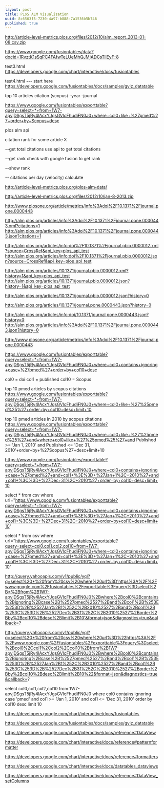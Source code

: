 ```yaml
--- 
layout: post
title: PLoS ALM Visualization
uuid: 8c6563f5-7230-4a97-b888-7a1536b5b746
published: true
---
```



http://article-level-metrics.plos.org/files/2012/10/alm_report_2013-01-08.csv.zip


https://www.google.com/fusiontables/data?docid=1RvztK1sSqPC4FAfwTeLUeMhQJMjADCsTllEyF-8


test3.html
https://developers.google.com/chart/interactive/docs/fusiontables


test4.html --- start here
https://developers.google.com/fusiontables/docs/samples/gviz_datatable




top 10 articles
citation (scopus)
-year
-journal


https://www.google.com/fusiontables/exporttable?query=select+*+from+1W7-apvjDSgsT5jRy4lAcxYJgsGVIcFhudiFN0J0+where+col0+like+%27pmed%27+order+by+Scopus+desc







plos alm api

citation rank for some article X

--get total citations
use api to get total citations


--get rank
check with google fusion to get rank

--show rank

-- citations per day (velocity)
calculate







http://article-level-metrics.plos.org/plos-alm-data/


http://article-level-metrics.plos.org/files/2012/10/jan-8-2013.zip



http://www.plosone.org/article/metrics/info%3Adoi%2F10.1371%2Fjournal.pone.0000443

http://alm.plos.org/articles/info%3Adoi%2F10.1371%2Fjournal.pone.0000443.xml?citations=1
http://alm.plos.org/articles/info%3Adoi%2F10.1371%2Fjournal.pone.0000443.json?citations=1

http://alm.plos.org/articles/info:doi%2F10.1371%2Fjournal.pbio.0000012.xml?source=CrossRef&api_key=plos_api_test
http://alm.plos.org/articles/info:doi%2F10.1371%2Fjournal.pbio.0000012.json?source=CrossRef&api_key=plos_api_test

http://alm.plos.org/articles/10.1371/journal.pbio.0000012.xml?history=1&api_key=plos_api_test
http://alm.plos.org/articles/10.1371/journal.pbio.0000012.json?history=1&api_key=plos_api_test

http://alm.plos.org/articles/10.1371/journal.pbio.0000012.json?history=0


http://alm.plos.org/articles/10.1371/journal.pone.0000443.json?history=0

http://alm.plos.org/articles/info:doi/10.1371/journal.pone.0000443.json?history=0
http://alm.plos.org/articles/info%3Adoi%2F10.1371%2Fjournal.pone.0000443.json?history=0






http://www.plosone.org/article/metrics/info%3Adoi%2F10.1371%2Fjournal.pone.0000443




https://www.google.com/fusiontables/exporttable?query=select+*+from+1W7-apvjDSgsT5jRy4lAcxYJgsGVIcFhudiFN0J0+where+col0+contains+ignoring+case+%27pmed%27+order+by+col10+desc




col0 = doi
col1 = published
col10 = Scopus


top 10 pmed articles by scopus citations
https://www.google.com/fusiontables/exporttable?query=select+*+from+1W7-apvjDSgsT5jRy4lAcxYJgsGVIcFhudiFN0J0+where+col0+like+%27%25pmed%25%27+order+by+col10+desc+limit+10

top 10 pmed articles in 2010 by scopus citations
https://www.google.com/fusiontables/exporttable?query=select+*+from+1W7-apvjDSgsT5jRy4lAcxYJgsGVIcFhudiFN0J0+where+col0+like+%27%25pmed%25%27+and+where+col0+like+%27%25pmed%25%27+and Published >= 'Jan 1, 2010' and Published <= 'Dec 31, 2010'+order+by+%27Scopus%27+desc+limit+10


https://www.google.com/fusiontables/exporttable?query=select+*+from+1W7-apvjDSgsT5jRy4lAcxYJgsGVIcFhudiFN0J0+where+col0+contains+ignoring+case+%27pmed%27+and+col1+%3E%3D+%27Jan+1%2C+2010%27+and+col1+%3C%3D+%27Dec+31%2C+2010%27+order+by+col10+desc+limit+10


select * from csv where url="https://www.google.com/fusiontables/exporttable?query=select+*+from+1W7-apvjDSgsT5jRy4lAcxYJgsGVIcFhudiFN0J0+where+col0+contains+ignoring+case+%27pmed%27+and+col1+%3E%3D+%27Jan+1%2C+2010%27+and+col1+%3C%3D+%27Dec+31%2C+2010%27+order+by+col10+desc+limit+10"

select * from csv where url="https://www.google.com/fusiontables/exporttable?query=select+col0,col1,col2,col10+from+1W7-apvjDSgsT5jRy4lAcxYJgsGVIcFhudiFN0J0+where+col0+contains+ignoring+case+%27pmed%27+and+col1+%3E%3D+%27Jan+1%2C+2010%27+and+col1+%3C%3D+%27Dec+31%2C+2010%27+order+by+col10+desc+limit+10"


http://query.yahooapis.com/v1/public/yql?q=select%20*%20from%20csv%20where%20url%3D'https%3A%2F%2Fwww.google.com%2Ffusiontables%2Fexporttable%3Fquery%3Dselect%2B*%2Bfrom%2B1W7-apvjDSgsT5jRy4lAcxYJgsGVIcFhudiFN0J0%2Bwhere%2Bcol0%2Bcontains%2Bignoring%2Bcase%2B%2527pmed%2527%2Band%2Bcol1%2B%253E%253D%2B%2527Jan%2B1%252C%2B2010%2527%2Band%2Bcol1%2B%253C%253D%2B%2527Dec%2B31%252C%2B2010%2527%2Border%2Bby%2Bcol10%2Bdesc%2Blimit%2B10'&format=json&diagnostics=true&callback=?

http://query.yahooapis.com/v1/public/yql?q=select%20*%20from%20csv%20where%20url%3D%22https%3A%2F%2Fwww.google.com%2Ffusiontables%2Fexporttable%3Fquery%3Dselect%2Bcol0%2Ccol1%2Ccol2%2Ccol10%2Bfrom%2B1W7-apvjDSgsT5jRy4lAcxYJgsGVIcFhudiFN0J0%2Bwhere%2Bcol0%2Bcontains%2Bignoring%2Bcase%2B%2527pmed%2527%2Band%2Bcol1%2B%253E%253D%2B%2527Jan%2B1%252C%2B2010%2527%2Band%2Bcol1%2B%253C%253D%2B%2527Dec%2B31%252C%2B2010%2527%2Border%2Bby%2Bcol10%2Bdesc%2Blimit%2B10%22&format=json&diagnostics=true&callback=?




select col0,col1,col2,col10 from 1W7-apvjDSgsT5jRy4lAcxYJgsGVIcFhudiFN0J0 where col0 contains ignoring case 'pmed' and col1 >= 'Jan 1, 2010' and col1 <= 'Dec 31, 2010' order by col10 desc limit 10






https://developers.google.com/chart/interactive/docs/fusiontables



https://developers.google.com/fusiontables/docs/samples/gviz_datatable


https://developers.google.com/chart/interactive/docs/reference#DataView

https://developers.google.com/chart/interactive/docs/reference#patternformatter

https://developers.google.com/chart/interactive/docs/reference#formatters


https://developers.google.com/chart/interactive/docs/datatables_dataviews

https://developers.google.com/chart/interactive/docs/reference#DataView_setColumns



